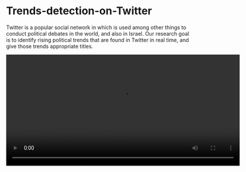 # Trends-detection-on-Twitter
Twitter is a popular social network in which is used among other things to conduct political debates in the world, and also in Israel. Our research goal is to identify rising political trends that are found in Twitter in real time, and give those trends appropriate titles.

<video width="630" height="300" src="https://drive.google.com/file/d/1VV7MxAl0dYmhuN4T77BxM8LRk6GUhV6N/view?usp=sharing"></video>

